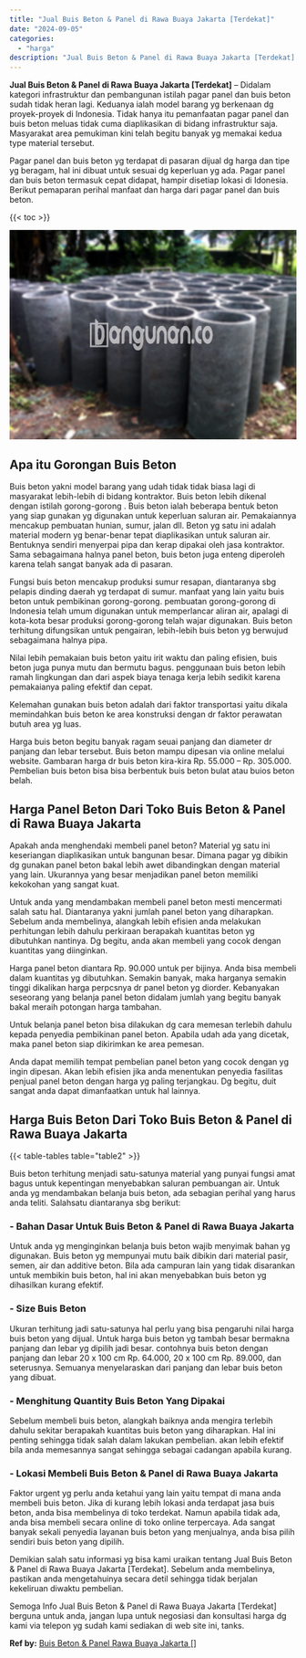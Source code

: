 ```yaml
---
title: "Jual Buis Beton & Panel di Rawa Buaya Jakarta [Terdekat]"
date: "2024-09-05"
categories: 
  - "harga"
description: "Jual Buis Beton & Panel di Rawa Buaya Jakarta [Terdekat]. Semoga Info Jual Buis Beton & Panel di Rawa Buaya Jakarta [Terdekat] berguna untuk anda, jangan l..."
---
```


**Jual Buis Beton & Panel di Rawa Buaya Jakarta \[Terdekat\]** – Didalam kategori infrastruktur dan pembangunan istilah pagar panel dan buis beton sudah tidak heran lagi. Keduanya ialah model barang yg berkenaan dg proyek-proyek di Indonesia. Tidak hanya itu pemanfaatan pagar panel dan buis beton meluas tidak cuma diaplikasikan di bidang infrastruktur saja. Masyarakat area pemukiman kini telah begitu banyak yg memakai kedua type material tersebut.

Pagar panel dan buis beton yg terdapat di pasaran dijual dg harga dan tipe yg beragam, hal ini dibuat untuk sesuai dg keperluan yg ada. Pagar panel dan buis beton termasuk cepat didapat, hampir disetiap lokasi di Idonesia. Berikut pemaparan perihal manfaat dan harga dari pagar panel dan buis beton.

{{< toc >}}

![Jual Buis Beton & Panel di Rawa Buaya Jakarta [Terdekat]](/images/jual-panel-buis-beton-murah-11.png)

## Apa itu Gorongan Buis Beton

Buis beton yakni model barang yang udah tidak tidak biasa lagi di masyarakat lebih-lebih di bidang kontraktor. Buis beton lebih dikenal dengan istilah gorong-gorong . Buis beton ialah beberapa bentuk beton yang siap gunakan yg digunakan untuk keperluan saluran air. Pemakaiannya mencakup pembuatan hunian, sumur, jalan dll. Beton yg satu ini adalah material modern yg benar-benar tepat diaplikasikan untuk saluran air. Bentuknya sendiri menyerpai pipa dan kerap dipakai oleh jasa kontraktor. Sama sebagaimana halnya panel beton, buis beton juga enteng diperoleh karena telah sangat banyak ada di pasaran.

Fungsi buis beton mencakup produksi sumur resapan, diantaranya sbg pelapis dinding daerah yg terdapat di sumur. manfaat yang lain yaitu buis beton untuk pembikinan gorong-gorong. pembuatan gorong-gorong di Indonesia telah umum digunakan untuk memperlancar aliran air, apalagi di kota-kota besar produksi gorong-gorong telah wajar digunakan. Buis beton terhitung difungsikan untuk pengairan, lebih-lebih buis beton yg berwujud sebagaimana halnya pipa.

Nilai lebih pemakaian buis beton yaitu irit waktu dan paling efisien, buis beton juga punya mutu dan bermutu bagus. penggunaan buis beton lebih ramah lingkungan dan dari aspek biaya tenaga kerja lebih sedikit karena pemakaianya paling efektif dan cepat.

Kelemahan gunakan buis beton adalah dari faktor transportasi yaitu dikala memindahkan buis beton ke area konstruksi dengan dr faktor perawatan butuh area yg luas.

Harga buis beton begitu banyak ragam seuai panjang dan diameter dr panjang dan lebar tersebut. Buis beton mampu dipesan via online melalui website. Gambaran harga dr buis beton kira-kira Rp. 55.000 – Rp. 305.000. Pembelian buis beton bisa bisa berbentuk buis beton bulat atau buios beton belah.

## Harga Panel Beton Dari Toko Buis Beton & Panel di Rawa Buaya Jakarta

Apakah anda menghendaki membeli panel beton? Material yg satu ini keseriangan diaplikasikan untuk bangunan besar. Dimana pagar yg dibikin dg gunakan panel beton bakal lebih awet dibandingkan dengan material yang lain. Ukurannya yang besar menjadikan panel beton memiliki kekokohan yang sangat kuat.

Untuk anda yang mendambakan membeli panel beton mesti mencermati salah satu hal. Diantaranya yakni jumlah panel beton yang diharapkan. Sebelum anda membelinya, alangkah lebih efisien anda melakukan perhitungan lebih dahulu perkiraan berapakah kuantitas beton yg dibutuhkan nantinya. Dg begitu, anda akan membeli yang cocok dengan kuantitas yang diinginkan.

Harga panel beton diantara Rp. 90.000 untuk per bijinya. Anda bisa membeli dalam kuantitas yg dibutuhkan. Semakin banyak, maka harganya semakin tinggi dikalikan harga perpcsnya dr panel beton yg diorder. Kebanyakan seseorang yang belanja panel beton didalam jumlah yang begitu banyak bakal meraih potongan harga tambahan.

Untuk belanja panel beton bisa dilakukan dg cara memesan terlebih dahulu kepada penyedia pembikinan panel beton. Apabila udah ada yang dicetak, maka panel beton siap dikirimkan ke area pemesan.

Anda dapat memilih tempat pembelian panel beton yang cocok dengan yg ingin dipesan. Akan lebih efisien jika anda menentukan penyedia fasilitas penjual panel beton dengan harga yg paling terjangkau. Dg begitu, duit sangat anda dapat dimanfaatkan untuk hal lainnya.

## Harga Buis Beton Dari Toko Buis Beton & Panel di Rawa Buaya Jakarta

{{< table-tables table="table2" >}}

Buis beton terhitung menjadi satu-satunya material yang punyai fungsi amat bagus untuk kepentingan menyebabkan saluran pembuangan air. Untuk anda yg mendambakan belanja buis beton, ada sebagian perihal yang harus anda teliti. Salahsatu diantaranya sbg berikut:

### \- Bahan Dasar Untuk Buis Beton & Panel di Rawa Buaya Jakarta

Untuk anda yg menginginkan belanja buis beton wajib menyimak bahan yg digunakan. Buis beton yg mempunyai mutu baik dibikin dari material pasir, semen, air dan additive beton. Bila ada campuran lain yang tidak disarankan untuk membikin buis beton, hal ini akan menyebabkan buis beton yg dihasilkan kurang efektif.

### \- Size Buis Beton

Ukuran terhitung jadi satu-satunya hal perlu yang bisa pengaruhi nilai harga buis beton yang dijual. Untuk harga buis beton yg tambah besar bermakna panjang dan lebar yg dipilih jadi besar. contohnya buis beton dengan panjang dan lebar 20 x 100 cm Rp. 64.000, 20 x 100 cm Rp. 89.000, dan seterusnya. Semuanya menyelaraskan dari panjang dan lebar buis beton yang dibuat.

### \- Menghitung Quantity Buis Beton Yang Dipakai

Sebelum membeli buis beton, alangkah baiknya anda mengira terlebih dahulu sekitar berapakah kuantitas buis beton yang diharapkan. Hal ini penting sehingga tidak salah dalam lakukan pembelian. akan lebih efektif bila anda memesannya sangat sehingga sebagai cadangan apabila kurang.

### \- Lokasi Membeli Buis Beton & Panel di Rawa Buaya Jakarta

Faktor urgent yg perlu anda ketahui yang lain yaitu tempat di mana anda membeli buis beton. Jika di kurang lebih lokasi anda terdapat jasa buis beton, anda bisa membelinya di toko terdekat. Namun apabila tidak ada, anda bisa membeli secara online di toko online terpercaya. Ada sangat banyak sekali penyedia layanan buis beton yang menjualnya, anda bisa pilih sendiri buis beton yang dipilih.

Demikian salah satu informasi yg bisa kami uraikan tentang Jual Buis Beton & Panel di Rawa Buaya Jakarta \[Terdekat\]. Sebelum anda membelinya, pastikan anda mengetahuinya secara detil sehingga tidak berjalan kekeliruan diwaktu pembelian.

Semoga Info Jual Buis Beton & Panel di Rawa Buaya Jakarta \[Terdekat\] berguna untuk anda, jangan lupa untuk negosiasi dan konsultasi harga dg kami via telepon yg sudah kami sediakan di web site ini, tanks.

**Ref by:** [Buis Beton & Panel Rawa Buaya Jakarta []](https://id.wikipedia.org/wiki/Buis)
